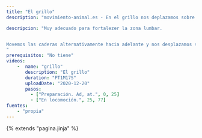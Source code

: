 ```yaml
---
title: "El grillo"
description: "movimiento-animal.es - En el grillo nos deplazamos sobre nuestro trasero."

descripcion: "Muy adecuado para fortalezer la zona lumbar.


Movemos las caderas alternativamente hacia adelante y nos desplazamos sobre nuestro trasero. Las espalda muy recta. Piernas estiradas. Avanzamos desplazando las caderas, no hacerlo con las piernas.
"
prerequisitos: "No tiene"
videos: 
    -  name: "grillo"
       description: "El grillo"
       duration: "PT1M17S"
       uploadDate: "2020-12-20"
       pasos:
         - ["Preparación. Ad, at.", 0, 25]         
         - ["En locomoción.", 25, 77]
fuentes:
    - "propia"
---
```

{% extends "pagina.jinja" %}